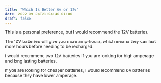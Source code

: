 ```yaml
---
title: "Which Is Better 6v or 12v"
date: 2022-09-24T21:54:40+01:00
draft: false
---
```


This is a personal preference, but I would recommend the 12V batteries. 

The 12V batteries will give you more amp-hours, which means they can last more hours before needing to be recharged. 

I would recommend two 12V batteries if you are looking for high amperage and long lasting batteries. 

If you are looking for cheaper batteries, I would recommend 6V batteries because they have lower amperage.